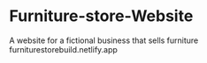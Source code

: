 # Furniture-store-Website
A website for a fictional business that sells furniture
furniturestorebuild.netlify.app
